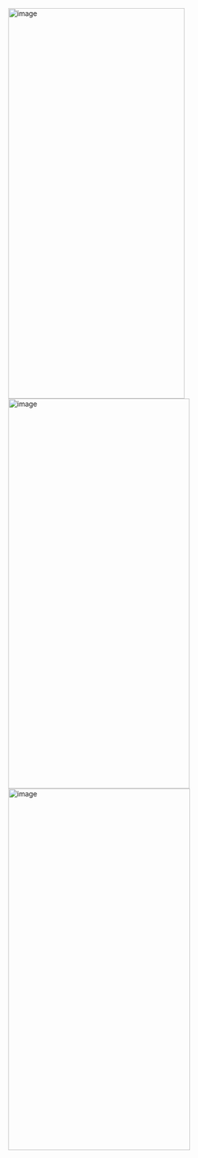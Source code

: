 <img width="356" height="786" alt="image" src="https://github.com/user-attachments/assets/d86b43ba-d063-4037-8202-22edda4910ba" />
<img width="366" height="785" alt="image" src="https://github.com/user-attachments/assets/e295f36d-c3ba-42f6-92ef-2504442e398d" />
<img width="367" height="728" alt="image" src="https://github.com/user-attachments/assets/3249f739-3cee-4eab-ba41-ed9b79ba70f5" />
